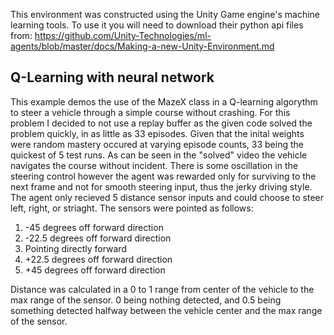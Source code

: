 This environment was constructed using the Unity Game engine's machine learning tools. To use it you will need to download their
python api files from: https://github.com/Unity-Technologies/ml-agents/blob/master/docs/Making-a-new-Unity-Environment.md

## Q-Learning with neural network

This example demos the use of the MazeX class in a Q-learning algorythm to steer a vehicle through a simple course without crashing.
For this problem I decided to not use a replay buffer as the given code solved the problem quickly, in as little as 33 episodes. 
Given that the inital weights were random mastery occured at varying episode counts, 33 being the quickest of 5 test runs. As can 
be seen in the "solved" video the vehicle navigates the course without incident. There is some oscillation in the steering control 
however the agent was rewarded only for surviving to the next frame and not for smooth steering input, thus the jerky driving 
style. The agent only recieved 5 distance sensor inputs and could choose to steer left, right, or striaght. The sensors were 
pointed as follows:

1. -45 degrees off forward direction
2. -22.5 degrees off forward direction
3.  Pointing directly forward
4.  +22.5 degrees off forward direction
5.  +45 degrees off forward direction

Distance was calculated in a 0 to 1 range from center of the vehicle to the max range of the sensor. 0 being nothing 
detected, and 0.5 being something detected halfway between the vehicle center and the max range of the sensor.

